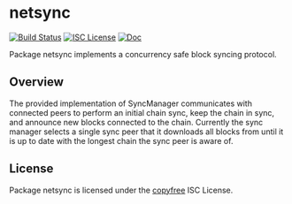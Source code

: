netsync
=======

[![Build Status](https://github.com/decred/dcrd/workflows/Build%20and%20Test/badge.svg)](https://github.com/decred/dcrd/actions)
[![ISC License](https://img.shields.io/badge/license-ISC-blue.svg)](http://copyfree.org)
[![Doc](https://img.shields.io/badge/doc-reference-blue.svg)](https://pkg.go.dev/github.com/decred/dcrd/internal/netsync)

Package netsync implements a concurrency safe block syncing protocol.

## Overview

The provided implementation of SyncManager communicates with connected peers to
perform an initial chain sync, keep the chain in sync, and announce new blocks
connected to the chain. Currently the sync manager selects a single sync peer
that it downloads all blocks from until it is up to date with the longest chain
the sync peer is aware of.

## License

Package netsync is licensed under the [copyfree](http://copyfree.org) ISC
License.
